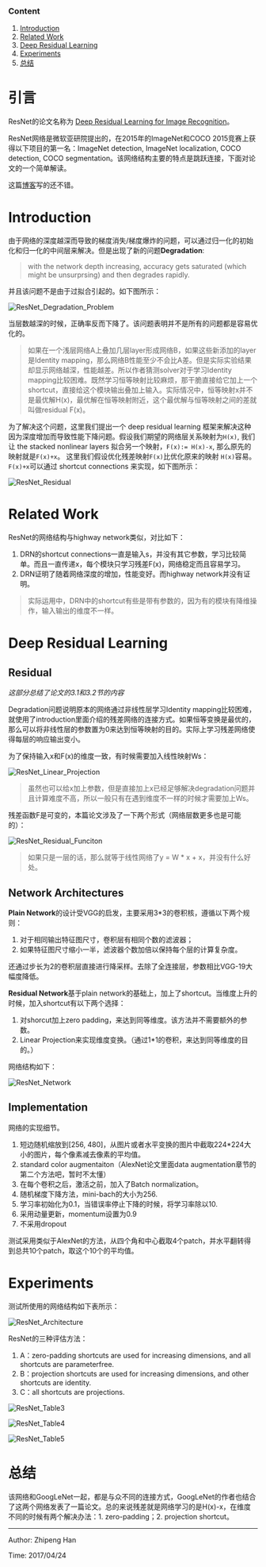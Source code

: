 ### Content

1. [Introduction](#introduction)
1. [Related Work](#related-work)
1. [Deep Residual Learning](#deep-residual-learning)
1. [Experiments](#experiments)
1. [总结](#%E6%80%BB%E7%BB%93)

# 引言

ResNet的论文名称为 [Deep Residual Learning for Image Recognition](https://arxiv.org/pdf/1512.03385.pdf)。

ResNet网络是微软亚研院提出的，在2015年的ImageNet和COCO 2015竞赛上获得以下项目的第一名：ImageNet detection, ImageNet localization, COCO detection, COCO segmentation。该网络结构主要的特点是跳跃连接，下面对论文的一个简单解读。

这篇[博客](http://blog.csdn.net/u011534057/article/details/51819968)写的还不错。

# Introduction

由于网络的深度越深而导致的梯度消失/梯度爆炸的问题，可以通过归一化的初始化和归一化的中间层来解决。但是出现了新的问题**Degradation**:

> with the network depth increasing, accuracy gets saturated (which might be unsurprsing) and then degrades rapidly.

并且该问题不是由于过拟合引起的。如下图所示：

![ResNet_Degradation_Problem](https://github.com/OneDirection9/Essay/blob/master/MarkdownImages/ResNet_Degradation_Problem.png?raw=true)

当层数越深的时候，正确率反而下降了。该问题表明并不是所有的问题都是容易优化的。

> 如果在一个浅层网络A上叠加几层layer形成网络B，如果这些新添加的layer是Identity mapping，那么网络B性能至少不会比A差。但是实际实验结果却显示网络越深，性能越差。所以作者猜测solver对于学习Identity mapping比较困难。既然学习恒等映射比较麻烦，那干脆直接给它加上一个shortcut，直接给这个模块输出叠加上输入。实际情况中，恒等映射x并不是最优解H(x)，最优解在恒等映射附近，这个最优解与恒等映射之间的差就叫做residual F(x)。

为了解决这个问题，这里我们提出一个 deep residual learning 框架来解决这种因为深度增加而导致性能下降问题。假设我们期望的网络层关系映射为`H(x)`, 我们让 the stacked nonlinear layers 拟合另一个映射，`F(x):= H(x)-x`, 那么原先的映射就是`F(x)+x`。 这里我们假设优化残差映射`F(x)`比优化原来的映射 `H(x)`容易。`F(x)+x`可以通过 shortcut connections 来实现，如下图所示：

![ResNet_Residual](https://github.com/OneDirection9/Essay/blob/master/MarkdownImages/ResNet_Residual.png?raw=true)

# Related Work

ResNet的网络结构与highway network类似，对比如下：

1. DRN的shortcut connections一直是输入s，并没有其它参数，学习比较简单。而且一直传递x，每个模块只学习残差F(x)，网络稳定而且容易学习。
1. DRN证明了随着网络深度的增加，性能变好。而highway network并没有证明。

> 实际运用中，DRN中的shortcut有些是带有参数的，因为有的模块有降维操作，输入输出的维度不一样。

# Deep Residual Learning

## Residual

*这部分总结了论文的3.1和3.2节的内容*

Degradation问题说明原本的网络通过非线性层学习Identity mapping比较困难，就使用了introduction里面介绍的残差网络的连接方式。如果恒等变换是最优的，那么可以将非线性层的参数置为0来达到恒等映射的目的。实际上学习残差网络使得每层的响应输出变小。

为了保持输入x和F(x)的维度一致，有时候需要加入线性映射Ws：

![ResNet_Linear_Projection](https://github.com/OneDirection9/Essay/blob/master/MarkdownImages/ResNet_Linear_Projection.png?raw=true)

> 虽然也可以给x加上参数，但是直接加上x已经足够解决degradation问题并且计算难度不高，所以一般只有在遇到维度不一样的时候才需要加上Ws。

残差函数F是可变的，本篇论文涉及了一下两个形式（网络层数更多也是可能的）：

![ResNet_Residual_Funciton](https://github.com/OneDirection9/Essay/blob/master/MarkdownImages/ResNet_Residual_Function.png?raw=true)

> 如果只是一层的话，那么就等于线性网络了y = W * x + x，并没有什么好处。

## Network Architectures

**Plain Network**的设计受VGG的启发，主要采用3\*3的卷积核，遵循以下两个规则：

1. 对于相同输出特征图尺寸，卷积层有相同个数的滤波器；
1. 如果特征图尺寸缩小一半，滤波器个数加倍以保持每个层的计算复杂度。

还通过步长为2的卷积层直接进行降采样。去除了全连接层，参数相比VGG-19大幅度降低。

**Residual Network**基于plain network的基础上，加上了shortcut。当维度上升的时候，加入shortcut有以下两个选择：

1. 对shorcut加上zero padding，来达到同等维度。该方法并不需要额外的参数。
1. Linear Projection来实现维度变换。（通过1\*1的卷积，来达到同等维度的目的。）

网络结构如下：

![ResNet_Network](https://github.com/OneDirection9/Essay/blob/master/MarkdownImages/ResNet_Network.png?raw=true)

## Implementation

网络的实现细节。

1. 短边随机缩放到\[256, 480\]，从图片或者水平变换的图片中截取224\*224大小的图片，每个像素减去像素的平均值。
1. standard color augmentaiton（AlexNet论文里面data augmentation章节的第二个方法吧，暂时不太懂）
1. 在每个卷积之后，激活之前，加入了Batch normalization。
1. 随机梯度下降方法，mini-bach的大小为256.
1. 学习率初始化为0.1，当错误率停止下降的时候，将学习率除以10.
1. 采用动量更新，momentum设置为0.9
1. 不采用dropout

测试采用类似于AlexNet的方法，从四个角和中心截取4个patch，并水平翻转得到总共10个patch，取这个10个的平均值。

# Experiments

测试所使用的网络结构如下表所示：

![ResNet_Architecture](https://github.com/OneDirection9/Essay/blob/master/MarkdownImages/ResNet_Architecture.png?raw=true)

ResNet的三种评估方法：

1. A：zero-padding shortcuts are used for increasing dimensions, and all shortcuts are parameterfree.
1. B：projection shortcuts are used for increasing dimensions, and other
   shortcuts are identity.
1. C：all shortcuts are projections.

![ResNet_Table3](https://github.com/OneDirection9/Essay/blob/master/MarkdownImages/ResNet_Table3.png?raw=true)

![ResNet_Table4](https://github.com/OneDirection9/Essay/blob/master/MarkdownImages/ResNet_Table4.png?raw=true)

![ResNet_Table5](https://github.com/OneDirection9/Essay/blob/master/MarkdownImages/ResNet_Table5.png?raw=true)

# 总结

该网络和GoogLeNet一起，都是与众不同的连接方式，GoogLeNet的作者也结合了这两个网络发表了一篇论文。总的来说残差就是网络学习的是H(x)-x，在维度不同的时候有两个解决办法：1. zero-padding；2. projection shortcut。

______________________________________________________________________

Author: Zhipeng Han

Time: 2017/04/24
